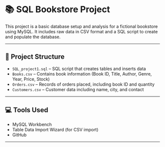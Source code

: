# 📚 SQL Bookstore Project

This project is a basic database setup and analysis for a fictional bookstore using MySQL. It includes raw data in CSV format and a SQL script to create and populate the database.

---

## 📁 Project Structure

- `SQL_project1.sql` – SQL script that creates tables and inserts data
- `Books.csv` – Contains book information (Book ID, Title, Author, Genre, Year, Price, Stock)
- `Orders.csv` – Records of orders placed, including book ID and quantity
- `Customers.csv` – Customer data including name, city, and contact

---

## 💻 Tools Used

- MySQL Workbench
- Table Data Import Wizard (for CSV import)
- GitHub

---

